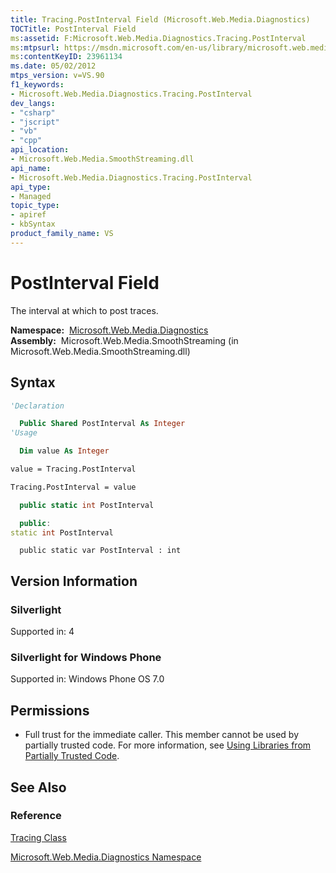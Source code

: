 ```yaml
---
title: Tracing.PostInterval Field (Microsoft.Web.Media.Diagnostics)
TOCTitle: PostInterval Field
ms:assetid: F:Microsoft.Web.Media.Diagnostics.Tracing.PostInterval
ms:mtpsurl: https://msdn.microsoft.com/en-us/library/microsoft.web.media.diagnostics.tracing.postinterval(v=VS.90)
ms:contentKeyID: 23961134
ms.date: 05/02/2012
mtps_version: v=VS.90
f1_keywords:
- Microsoft.Web.Media.Diagnostics.Tracing.PostInterval
dev_langs:
- "csharp"
- "jscript"
- "vb"
- "cpp"
api_location:
- Microsoft.Web.Media.SmoothStreaming.dll
api_name:
- Microsoft.Web.Media.Diagnostics.Tracing.PostInterval
api_type:
- Managed
topic_type:
- apiref
- kbSyntax
product_family_name: VS
---
```


# PostInterval Field

The interval at which to post traces.

**Namespace:**  [Microsoft.Web.Media.Diagnostics](microsoft-web-media-diagnostics-namespace_1.md)  
**Assembly:**  Microsoft.Web.Media.SmoothStreaming (in Microsoft.Web.Media.SmoothStreaming.dll)

## Syntax

```vb
'Declaration

  Public Shared PostInterval As Integer
'Usage

  Dim value As Integer

value = Tracing.PostInterval

Tracing.PostInterval = value
```

```csharp
  public static int PostInterval
```

```cpp
  public:
static int PostInterval
```

```jscript
  public static var PostInterval : int
```

## Version Information

### Silverlight

Supported in: 4  

### Silverlight for Windows Phone

Supported in: Windows Phone OS 7.0  

## Permissions

  - Full trust for the immediate caller. This member cannot be used by partially trusted code. For more information, see [Using Libraries from Partially Trusted Code](https://msdn.microsoft.com/library/8skskf63).

## See Also

### Reference

[Tracing Class](tracing-class-microsoft-web-media-diagnostics_1.md)

[Microsoft.Web.Media.Diagnostics Namespace](microsoft-web-media-diagnostics-namespace_1.md)

